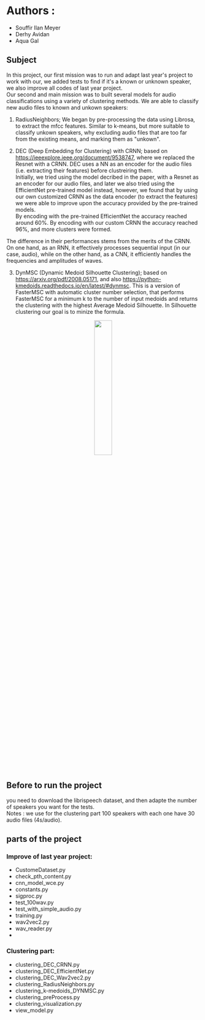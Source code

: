 # Authors : 
* Souffir Ilan Meyer
* Derhy Avidan
* Aqua Gal

## Subject
In this project, our first mission was to run and adapt last year's project to work with our, we added tests to find if it's a known or unknown speaker, we also improve all codes of last year project.<br>
Our second and main mission was to built several models for audio classifications using a variety of clustering methods.
We are able to classify new audio files to known and unkown speakers:<br> 

1. RadiusNeighbors; We began by pre-processing the data using Librosa, to extract the mfcc features. Similar to k-means, but more suitable to classify unkown speakers, why excluding audio files that are too far from the existing means, and marking them as "unkown".<br>

2. DEC (Deep Embedding for Clustering) with CRNN; based on https://ieeexplore.ieee.org/document/9538747, where we replaced the Resnet with a CRNN. DEC uses a NN as an encoder for the audio files (i.e. extracting their features) before clustreiring them.<br>
Initially, we tried using the model decribed in the paper, with a Resnet as an encoder for our audio files, and later we also tried using the EfficientNet pre-trained model instead, however, we found that by using our own customized CRNN as the data encoder (to extract the features) we were able to improve upon the accuracy provided by the pre-trained models.<br>
By encoding with the pre-trained EfficientNet the accuracy reached around 60%. By encoding with our custom CRNN the accuracy reached 96%, and more clusters were formed.<br> 

The difference in their performances stems from the merits of the CRNN. On one hand, as an RNN, it effectively processes sequential input (in our case, audio), while on the other hand, as a CNN, it efficiently handles the frequencies and amplitudes of waves.<br>

3. DynMSC (Dynamic Medoid Silhouette Clustering); based on https://arxiv.org/pdf/2008.05171, and also https://python-kmedoids.readthedocs.io/en/latest/#dynmsc. This is a version of FasterMSC with automatic cluster number selection, that performs FasterMSC for a minimum k to the number of input medoids and returns the clustering with the highest Average Medoid Silhouette. In Silhouette clustering our goal is to minize the formula.<br>
<p align="center">
  <img align="center" width=30% src = "https://github.com/user-attachments/assets/fccceeec-509c-4b98-8bd5-557b4595a2d3"/>
</p>

## Before to run the project
you need to download the librispeech dataset, and then adapte the number of speakers you want for the tests.<br>
Notes : we use for the clustering part 100 speakers with each one have 30 audio files (4s/audio).

## parts of the project
### Improve of last year project:
* CustomeDataset.py
* check_pth_content.py
* cnn_model_wce.py
* constants.py
* sigproc.py
* test_100wav.py
* test_with_simple_audio.py
* training.py
* wav2vec2.py
* wav_reader.py
* 
### Clustering part:
* clustering_DEC_CRNN.py
* clustering_DEC_EfficientNet.py
* clustering_DEC_Wav2vec2.py
* clustering_RadiusNeighbors.py
* clustering_k-medoids_DYNMSC.py
* clustering_preProcess.py
* clustering_visualization.py
* view_model.py

